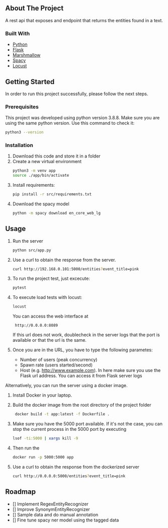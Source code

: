## About The Project

A rest api that exposes and endpoint that returns the entities found in a text.

### Built With

* [Python](https://www.python.org/)
* [Flask](https://flask.palletsprojects.com/en/2.0.x/)
* [Marshmallow](https://marshmallow.readthedocs.io/en/stable/)
* [Spacy](https://spacy.io/)
* [Locust](https://locust.io/)

## Getting Started

In order to run this project successfully, please follow the next steps.

### Prerequisites

This project was developed using python version 3.8.8. Make sure you are using the same python version. Use this command
to check it:

   ```sh
   python3 --version
   ```

### Installation

1. Download this code and store it in a folder
2. Create a new virtual environment
    ```sh
    python3 -m venv app
    source ./app/bin/activate
    ```
3. Install requirements:
    ```sh
    pip install -r src/requirements.txt
    ```
4. Download the spacy model
    ```sh
   python -m spacy download en_core_web_lg
   ```

## Usage

1. Run the server
   ```sh
   python src/app.py
   ```

2. Use a curl to obtain the response from the server.
   ```sh
   curl http://192.168.0.101:5000/entities?event_title=pink
   ```

3. To run the project test, just excecute:
    ```sh 
    pytest
    ```

4. To execute load tests with locust:
    ```sh
   locust 
    ```
   You can access the web interface at
   ```
    http://0.0.0.0:8089
   ```
   If this url does not work, doublecheck in the server logs that the port is available or that the url is the same.

5. Once you are in the URL, you have to type the following parametes:
    - Number of users (peak concurrency)
    - Spawn rate (users started/second)
    - Host (e.g. http://www.example.com). In here make sure you use the Flask url address. You can access it from Flask
      server logs

Alternatively, you can run the server using a docker image.

1. Install Docker in your laptop.

2. Build the docker image from the root directory of the project folder
   ```sh
    docker build -t app:latest -f Dockerfile .
   ```
3. Make sure you have the 5000 port available. If it's not the case, you can stop the current process in the 5000 port
   by executing
   ```sh
   lsof -ti:5000 | xargs kill -9
   ```
4. Then run the
   ```sh
   docker run -p 5000:5000 app
   ```
5. Use a curl to obtain the response from the dockerized server
   ```sh
   curl http://0.0.0.0:5000/entities?event_title=pink
   ```

## Roadmap

- [] Implement RegexEntityRecognizer
- [] Improve SynonymEntityRecognizer
- [] Sample data and do manual annotation
- [] Fine tune spacy ner model using the tagged data
